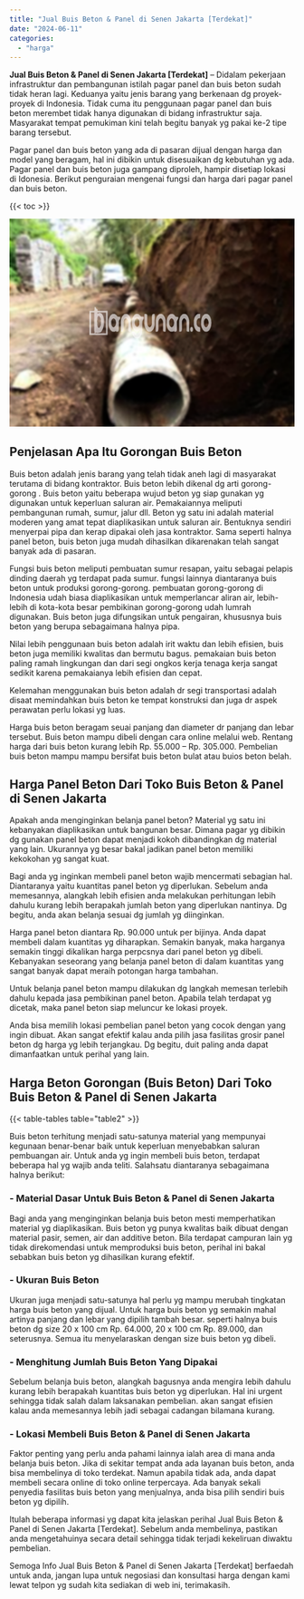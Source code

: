 ```yaml
---
title: "Jual Buis Beton & Panel di Senen Jakarta [Terdekat]"
date: "2024-06-11"
categories: 
  - "harga"
---
```


**Jual Buis Beton & Panel di Senen Jakarta \[Terdekat\]** – Didalam pekerjaan infrastruktur dan pembangunan istilah pagar panel dan buis beton sudah tidak heran lagi. Keduanya yaitu jenis barang yang berkenaan dg proyek-proyek di Indonesia. Tidak cuma itu penggunaan pagar panel dan buis beton merembet tidak hanya digunakan di bidang infrastruktur saja. Masyarakat tempat pemukiman kini telah begitu banyak yg pakai ke-2 tipe barang tersebut.

Pagar panel dan buis beton yang ada di pasaran dijual dengan harga dan model yang beragam, hal ini dibikin untuk disesuaikan dg kebutuhan yg ada. Pagar panel dan buis beton juga gampang diproleh, hampir disetiap lokasi di Idonesia. Berikut penguraian mengenai fungsi dan harga dari pagar panel dan buis beton.

{{< toc >}}

![Jual Buis Beton & Panel di Senen Jakarta [Terdekat]](/images/jual-panel-buis-beton-murah-14.png)

## Penjelasan Apa Itu Gorongan Buis Beton

Buis beton adalah jenis barang yang telah tidak aneh lagi di masyarakat terutama di bidang kontraktor. Buis beton lebih dikenal dg arti gorong-gorong . Buis beton yaitu beberapa wujud beton yg siap gunakan yg digunakan untuk keperluan saluran air. Pemakaiannya meliputi pembangunan rumah, sumur, jalur dll. Beton yg satu ini adalah material moderen yang amat tepat diaplikasikan untuk saluran air. Bentuknya sendiri menyerpai pipa dan kerap dipakai oleh jasa kontraktor. Sama seperti halnya panel beton, buis beton juga mudah dihasilkan dikarenakan telah sangat banyak ada di pasaran.

Fungsi buis beton meliputi pembuatan sumur resapan, yaitu sebagai pelapis dinding daerah yg terdapat pada sumur. fungsi lainnya diantaranya buis beton untuk produksi gorong-gorong. pembuatan gorong-gorong di Indonesia udah biasa diaplikasikan untuk memperlancar aliran air, lebih-lebih di kota-kota besar pembikinan gorong-gorong udah lumrah digunakan. Buis beton juga difungsikan untuk pengairan, khususnya buis beton yang berupa sebagaimana halnya pipa.

Nilai lebih penggunaan buis beton adalah irit waktu dan lebih efisien, buis beton juga memiliki kwalitas dan bermutu bagus. pemakaian buis beton paling ramah lingkungan dan dari segi ongkos kerja tenaga kerja sangat sedikit karena pemakaianya lebih efisien dan cepat.

Kelemahan menggunakan buis beton adalah dr segi transportasi adalah disaat memindahkan buis beton ke tempat konstruksi dan juga dr aspek perawatan perlu lokasi yg luas.

Harga buis beton beragam seuai panjang dan diameter dr panjang dan lebar tersebut. Buis beton mampu dibeli dengan cara online melalui web. Rentang harga dari buis beton kurang lebih Rp. 55.000 – Rp. 305.000. Pembelian buis beton mampu mampu bersifat buis beton bulat atau buios beton belah.

## Harga Panel Beton Dari Toko Buis Beton & Panel di Senen Jakarta

Apakah anda menginginkan belanja panel beton? Material yg satu ini kebanyakan diaplikasikan untuk bangunan besar. Dimana pagar yg dibikin dg gunakan panel beton dapat menjadi kokoh dibandingkan dg material yang lain. Ukurannya yg besar bakal jadikan panel beton memiliki kekokohan yg sangat kuat.

Bagi anda yg inginkan membeli panel beton wajib mencermati sebagian hal. Diantaranya yaitu kuantitas panel beton yg diperlukan. Sebelum anda memesannya, alangkah lebih efisien anda melakukan perhitungan lebih dahulu kurang lebih berapakah jumlah beton yang diperlukan nantinya. Dg begitu, anda akan belanja sesuai dg jumlah yg diinginkan.

Harga panel beton diantara Rp. 90.000 untuk per bijinya. Anda dapat membeli dalam kuantitas yg diharapkan. Semakin banyak, maka harganya semakin tinggi dikalikan harga perpcsnya dari panel beton yg dibeli. Kebanyakan seseorang yang belanja panel beton di dalam kuantitas yang sangat banyak dapat meraih potongan harga tambahan.

Untuk belanja panel beton mampu dilakukan dg langkah memesan terlebih dahulu kepada jasa pembikinan panel beton. Apabila telah terdapat yg dicetak, maka panel beton siap meluncur ke lokasi proyek.

Anda bisa memilih lokasi pembelian panel beton yang cocok dengan yang ingin dibuat. Akan sangat efektif kalau anda pilih jasa fasilitas grosir panel beton dg harga yg lebih terjangkau. Dg begitu, duit paling anda dapat dimanfaatkan untuk perihal yang lain.

## Harga Beton Gorongan (Buis Beton) Dari Toko Buis Beton & Panel di Senen Jakarta

{{< table-tables table="table2" >}}

Buis beton terhitung menjadi satu-satunya material yang mempunyai kegunaan benar-benar baik untuk keperluan menyebabkan saluran pembuangan air. Untuk anda yg ingin membeli buis beton, terdapat beberapa hal yg wajib anda teliti. Salahsatu diantaranya sebagaimana halnya berikut:

### \- Material Dasar Untuk Buis Beton & Panel di Senen Jakarta

Bagi anda yang menginginkan belanja buis beton mesti memperhatikan material yg diaplikasikan. Buis beton yg punya kwalitas baik dibuat dengan material pasir, semen, air dan additive beton. Bila terdapat campuran lain yg tidak direkomendasi untuk memproduksi buis beton, perihal ini bakal sebabkan buis beton yg dihasilkan kurang efektif.

### \- Ukuran Buis Beton

Ukuran juga menjadi satu-satunya hal perlu yg mampu merubah tingkatan harga buis beton yang dijual. Untuk harga buis beton yg semakin mahal artinya panjang dan lebar yang dipilih tambah besar. seperti halnya buis beton dg size 20 x 100 cm Rp. 64.000, 20 x 100 cm Rp. 89.000, dan seterusnya. Semua itu menyelaraskan dengan size buis beton yg dibeli.

### \- Menghitung Jumlah Buis Beton Yang Dipakai

Sebelum belanja buis beton, alangkah bagusnya anda mengira lebih dahulu kurang lebih berapakah kuantitas buis beton yg diperlukan. Hal ini urgent sehingga tidak salah dalam laksanakan pembelian. akan sangat efisien kalau anda memesannya lebih jadi sebagai cadangan bilamana kurang.

### \- Lokasi Membeli Buis Beton & Panel di Senen Jakarta

Faktor penting yang perlu anda pahami lainnya ialah area di mana anda belanja buis beton. Jika di sekitar tempat anda ada layanan buis beton, anda bisa membelinya di toko terdekat. Namun apabila tidak ada, anda dapat membeli secara online di toko online terpercaya. Ada banyak sekali penyedia fasilitas buis beton yang menjualnya, anda bisa pilih sendiri buis beton yg dipilih.

Itulah beberapa informasi yg dapat kita jelaskan perihal Jual Buis Beton & Panel di Senen Jakarta \[Terdekat\]. Sebelum anda membelinya, pastikan anda mengetahuinya secara detail sehingga tidak terjadi kekeliruan diwaktu pembelian.

Semoga Info Jual Buis Beton & Panel di Senen Jakarta \[Terdekat\] berfaedah untuk anda, jangan lupa untuk negosiasi dan konsultasi harga dengan kami lewat telpon yg sudah kita sediakan di web ini, terimakasih.
